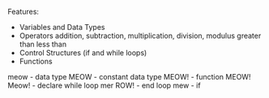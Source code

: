 Features:

- Variables and Data Types
- Operators
  addition, subtraction, multiplication, division, modulus
  greater than
  less than
- Control Structures (if and while loops)
- Functions

meow - data type
MEOW - constant data type
MEOW! - function
MEOW! Meow! - declare while loop
mer ROW! - end loop
mew - if
